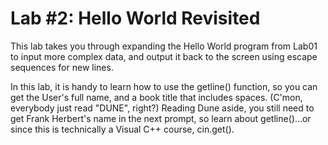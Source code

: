 # Lab #2: Hello World Revisited
This lab takes you through expanding the Hello World program from Lab01 to input more complex data, and output it back
to the screen using escape sequences for new lines.

In this lab, it is handy to learn how to use the getline() function, so you can get the User's full name, and a book
title that includes spaces. (C'mon, everybody just read "DUNE", right?)  Reading Dune aside, you still need to get 
Frank Herbert's name in the next prompt, so learn about getline()...or since this is technically a Visual C++ course, 
cin.get().